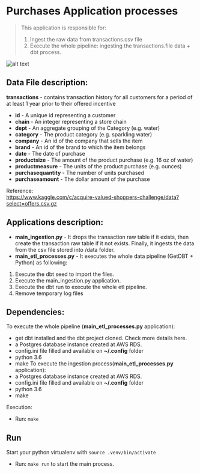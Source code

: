 
# Purchases Application processes
> This application is responsible for:
> 1. Ingest the raw data from transactions.csv file
> 2. Execute the whole pipeline: ingesting the transactions.file data + dbt process.

![alt text](https://blog.hotmart.com/blog/2019/07/BLOG_ciclo-de-compra-670x419.png)


## Data File description:

__transactions__ - contains transaction history for all customers for a period of at least 1 year prior to their offered incentive
- __id__ - A unique id representing a customer
- __chain__ - An integer representing a store chain
- __dept__ - An aggregate grouping of the Category (e.g. water)
- __category__ - The product category (e.g. sparkling water)
- __company__ - An id of the company that sells the item
- __brand__ - An id of the brand to which the item belongs
- __date__ - The date of purchase
- __productsize__ - The amount of the product purchase (e.g. 16 oz of water)
- __productmeasure__ - The units of the product purchase (e.g. ounces)
- __purchasequantity__ - The number of units purchased
- __purchaseamount__ - The dollar amount of the purchase


Reference:  
https://www.kaggle.com/c/acquire-valued-shoppers-challenge/data?select=offers.csv.gz  


## Applications description:

- __main_ingestion.py__ - It drops the transaction raw table if it exists, then create the transaction raw table if it not exists. Finally, it ingests the data from the csv file stored into /data folder.
- __main_etl_processes.py__ - It executes the whole data pipeline (GetDBT + Python) as following:
1. Execute the dbt seed to import the files.
2. Execute the main_ingestion.py application.
3. Execute the dbt run to execute the whole etl pipeline.
4. Remove temporary log files

## Dependencies:
To execute the whole pipeline (__main_etl_processes.py__ application):
* get dbt installed and the dbt project cloned. Check more details here.
* a Postgres database instance created at AWS RDS.
* config.ini file filled and available on __~/.config__ folder
* python 3.6
* make
To execute the ingestion process(__main_etl_processes.py__ application):
* a Postgres database instance created at AWS RDS.
* config.ini file filled and available on __~/.config__ folder
* python 3.6
* make

Execution:
* Run: ```make ```

## Run
Start your python virtualenv with ```source .venv/bin/activate```

* Run: ```make run``` to start the main process.
